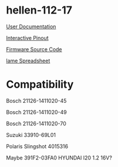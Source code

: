 # hellen-112-17

[User Documentation](https://github.com/rusefi/rusefi/wiki/Hellen112-17)

[Interactive Pinout](https://rusefi.com/docs/pinouts/hellen/hellen-112-17/)

[Firmware Source Code](https://github.com/rusefi/rusefi/tree/master/firmware/config/boards/hellen/hellen-112-17)

[lame Spreadsheet](https://docs.google.com/spreadsheets/d/1tG2D43BH8SXMTmPQf_461dmxhCe58JP2_1n4kO6hWnw)

# Compatibility

Bosch 21126-1411020-45

Bosch 21126-1411020-49

Bosch 21126-1411020-70

Suzuki 33910-69L01

Polaris Slingshot 4015316

Maybe 391F2-03FA0 HYUNDAI I20 1.2 16V?

